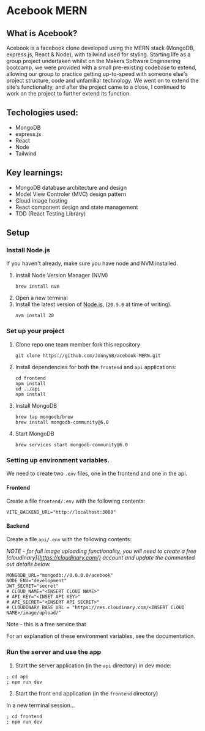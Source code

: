 # Acebook MERN

## What is Acebook?

Acebook is a facebook clone developed using the MERN stack (MongoDB, express.js,
React & Node), with tailwind used for styling. Starting life as a group
project undertaken whilst on the Makers Software Engineering bootcamp, we were
provided with a small pre-existing codebase to extend, allowing our group to
practice getting up-to-speed with someone else's project structure, code and
unfamiliar technology. We went on to extend the site's functionality, and after
the project came to a close, I continued to work on the project to further
extend its function.

## Techologies used:

- MongoDB
- express.js
- React
- Node
- Tailwind

## Key learnings:

- MongoDB database architecture and design
- Model View Controler (MVC) design pattern
- Cloud image hosting
- React component design and state management
- TDD (React Testing Library)

## Setup

### Install Node.js

If you haven't already, make sure you have node and NVM installed.

1. Install Node Version Manager (NVM)
   ```
   brew install nvm
   ```
2. Open a new terminal
3. Install the latest version of [Node.js](https://nodejs.org/en/), (`20.5.0` at
   time of writing).
   ```
   nvm install 20
   ```

### Set up your project

1. Clone repo one team member fork this repository
   ```
   git clone https://github.com/JonnySB/acebook-MERN.git
   ```
2. Install dependencies for both the `frontend` and `api` applications:
   ```
   cd frontend
   npm install
   cd ../api
   npm install
   ```
3. Install MongoDB
   ```
   brew tap mongodb/brew
   brew install mongodb-community@6.0
   ```
4. Start MongoDB
   ```
   brew services start mongodb-community@6.0
   ```

### Setting up environment variables.

We need to create two `.env` files, one in the frontend and one in the api.

#### Frontend

Create a file `frontend/.env` with the following contents:

```
VITE_BACKEND_URL="http://localhost:3000"
```

#### Backend

Create a file `api/.env` with the following contents:

_NOTE - for full image uploading functionality, you will need to create a free
[cloudinary]{https://cloudinary.com/} account and update the commented out details below._

```
MONGODB_URL="mongodb://0.0.0.0/acebook"
NODE_ENV="development"
JWT_SECRET="secret"
# CLOUD_NAME="<INSERT CLOUD NAME>"
# API_KEY="<INSET API KEY>"
# API_SECRET="<INSERT API SECRET>"
# CLOUDINARY_BASE_URL = "https://res.cloudinary.com/<INSERT CLOUD NAME>/image/upload/"
```

Note - this is a free service that

For an explanation of these environment variables, see the documentation.

### Run the server and use the app

1. Start the server application (in the `api` directory) in dev mode:

```
; cd api
; npm run dev
```

2. Start the front end application (in the `frontend` directory)

In a new terminal session...

```
; cd frontend
; npm run dev
```
